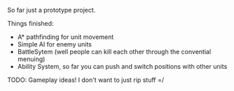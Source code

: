 So far just a prototype project.

Things finished:
  - A* pathfinding for unit movement
  - Simple AI for enemy units
  - BattleSytem (well people can kill each other through the convential menuing) 
  - Ability System, so far you can push and switch positions with other units

TODO:
  Gameplay ideas! I don't want to just rip stuff =/
